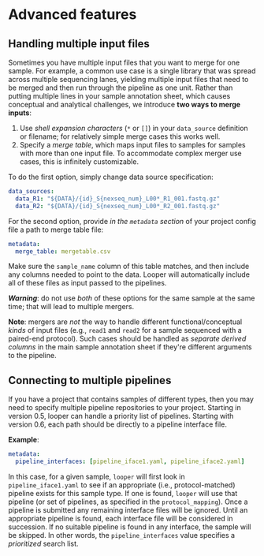 # Advanced features

## Handling multiple input files
Sometimes you have multiple input files that you want to merge for one sample. 
For example, a common use case is a single library that was spread across multiple sequencing lanes, 
yielding multiple input files that need to be merged and then run through the pipeline as one unit. 
Rather than putting multiple lines in your sample annotation sheet, which causes conceptual and analytical challenges, 
we introduce **two ways to merge inputs**:

1. Use *shell expansion characters* (`*` or `[]`) in your `data_source` definition or filename; 
for relatively simple merge cases this works well.
2. Specify a *merge table*, which maps input files to samples for samples with more than one input file. 
To accommodate complex merger use cases, this is infinitely customizable.

To do the first option, simply change data source specification:

```yaml
data_sources:
  data_R1: "${DATA}/{id}_S{nexseq_num}_L00*_R1_001.fastq.gz"
  data_R2: "${DATA}/{id}_S{nexseq_num}_L00*_R2_001.fastq.gz"
```

For the second option, provide *in the `metadata` section* of your project config file a path to merge table file:

```yaml
metadata:
  merge_table: mergetable.csv
```

Make sure the `sample_name` column of this table matches, and then include any columns needed to point to the data. 
Looper will automatically include all of these files as input passed to the pipelines. 

***Warning***: do not use *both* of these options for the same sample at the same time; that will lead to multiple mergers.

**Note**: mergers are *not* the way to handle different functional/conceptual *kinds* of input files (e.g., `read1` and `read2` for a sample sequenced with a paired-end protocol). 
Such cases should be handled as *separate derived columns* in the main sample annotation sheet if they're different arguments to the pipeline.


## Connecting to multiple pipelines

If you have a project that contains samples of different types, then you may need to specify multiple pipeline repositories to your project. 
Starting in version 0.5, looper can handle a priority list of pipelines. 
Starting with version 0.6, each path should be directly to a pipeline interface file.

**Example**:

```yaml
metadata:
  pipeline_interfaces: [pipeline_iface1.yaml, pipeline_iface2.yaml]
```

In this case, for a given sample, `looper` will first look in `pipeline_iface1.yaml` 
to see if an appropriate (i.e., protocol-matched) pipeline exists for this sample type. 
If one is found, `looper` will use that pipeline (or set of pipelines, as specified in the `protocol_mapping`). 
Once a pipeline is submitted any remaining interface files will be ignored. 
Until an appropriate pipeline is found, each interface file will be considered in succession. 
If no suitable pipeline is found in any interface, the sample will be skipped. 
In other words, the `pipeline_interfaces` value specifies a *prioritized* search list.
